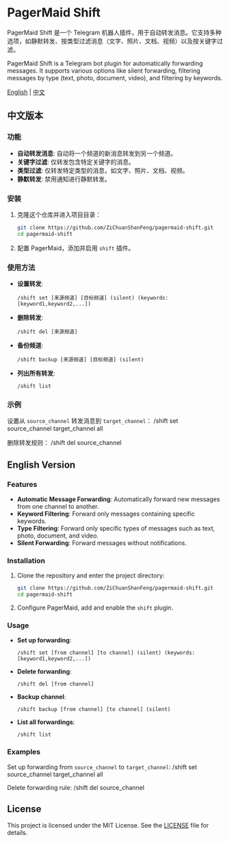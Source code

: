 # PagerMaid Shift

PagerMaid Shift 是一个 Telegram 机器人插件，用于自动转发消息。它支持多种选项，如静默转发、按类型过滤消息（文字、照片、文档、视频）以及按关键字过滤。

PagerMaid Shift is a Telegram bot plugin for automatically forwarding messages. It supports various options like silent forwarding, filtering messages by type (text, photo, document, video), and filtering by keywords.

[English](#english-version) | [中文](#中文版本)

## 中文版本

### 功能

- **自动转发消息**: 自动将一个频道的新消息转发到另一个频道。
- **关键字过滤**: 仅转发包含特定关键字的消息。
- **类型过滤**: 仅转发特定类型的消息，如文字、照片、文档、视频。
- **静默转发**: 禁用通知进行静默转发。

### 安装

1. 克隆这个仓库并进入项目目录：
    ```sh
    git clone https://github.com/ZiChuanShanFeng/pagermaid-shift.git
    cd pagermaid-shift
    ```

2. 配置 PagerMaid，添加并启用 `shift` 插件。

### 使用方法

- **设置转发**:
    ```
    /shift set [来源频道] [目标频道] (silent) (keywords:[keyword1,keyword2,...])
    ```

- **删除转发**:
    ```
    /shift del [来源频道]
    ```

- **备份频道**:
    ```
    /shift backup [来源频道] [目标频道] (silent)
    ```

- **列出所有转发**:
    ```
    /shift list
    ```

### 示例

设置从 `source_channel` 转发消息到 `target_channel`：
/shift set source_channel target_channel all

删除转发规则：
/shift del source_channel

## English Version

### Features

- **Automatic Message Forwarding**: Automatically forward new messages from one channel to another.
- **Keyword Filtering**: Forward only messages containing specific keywords.
- **Type Filtering**: Forward only specific types of messages such as text, photo, document, and video.
- **Silent Forwarding**: Forward messages without notifications.

### Installation

1. Clone the repository and enter the project directory:
    ```sh
    git clone https://github.com/ZiChuanShanFeng/pagermaid-shift.git
    cd pagermaid-shift
    ```


2. Configure PagerMaid, add and enable the `shift` plugin.

### Usage

- **Set up forwarding**:
    ```
    /shift set [from channel] [to channel] (silent) (keywords:[keyword1,keyword2,...])
    ```

- **Delete forwarding**:
    ```
    /shift del [from channel]
    ```

- **Backup channel**:
    ```
    /shift backup [from channel] [to channel] (silent)
    ```

- **List all forwardings**:
    ```
    /shift list
    ```

### Examples

Set up forwarding from `source_channel` to `target_channel`:
/shift set source_channel target_channel all


Delete forwarding rule:
/shift del source_channel

## License

This project is licensed under the MIT License. See the [LICENSE](LICENSE) file for details.
